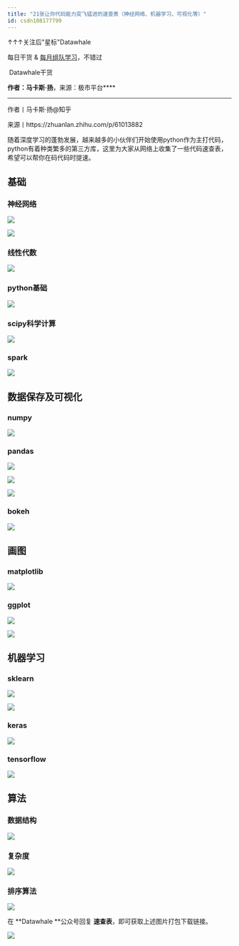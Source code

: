 ```yaml
---
title: "21张让你代码能力突飞猛进的速查表（神经网络、机器学习、可视化等）"
id: csdn108177799
---
```


↑↑↑关注后"星标"Datawhale

每日干货 & [每月组队学习](https://mp.weixin.qq.com/mp/appmsgalbum?__biz=MzIyNjM2MzQyNg%3D%3D&action=getalbum&album_id=1338040906536108033#wechat_redirect)，不错过

 Datawhale干货 

**作者：****马卡斯·扬******，来源：极市平台****

* * *

作者丨马卡斯·扬@知乎

来源丨https://zhuanlan.zhihu.com/p/61013882

随着深度学习的蓬勃发展，越来越多的小伙伴们开始使用python作为主打代码，python有着种类繁多的第三方库，这里为大家从网络上收集了一些代码速查表，希望可以帮你在码代码时提速。

## 基础

### 神经网络

![](../img/7de6ab892a7f494e4c78ff8552b9bbd0.png)

![](../img/c2e70ba44941531f02a427bdc4cb9230.png)

### 线性代数

![](../img/72b2da30d0a3321488517208281d356f.png)

### python基础

![](../img/da8fb1fa2e5c52d4cac5ef643be9c3fd.png)

### scipy科学计算

![](../img/da8fb1fa2e5c52d4cac5ef643be9c3fd.png)

### spark

![](../img/0677737531b44ebdc8f4f1026f264ae5.png)

## 数据保存及可视化

### numpy

![](../img/14e055063afda7646479f6b38c6c2ff8.png)

### pandas

![](../img/d2edc0bc725de61226e4b95d4ce821b6.png)

![](../img/9215cedd17757ba9d0ac5d1cec95c9ca.png)

![](../img/a8a769d74007c10a5dacaf9f16f02408.png)

### bokeh

![](../img/26dea376b7de6fc1b3e9ec273a7fbb13.png)

## 画图

### matplotlib

![](../img/3389f04297b46b2509a73e4272de1431.png)

### ggplot

![](../img/6fa393ae73c29cadaa2043992a171cc1.png)

![](../img/b2fae7567e9a64e8689867dce0ff51db.png)

## 机器学习

### sklearn

![](../img/dd3700298de5d77885a3cfe9a44329bb.png)

![](../img/e9f8df3c1d5c1469accfd9498e8a251b.png)

### keras

![](../img/c1705771f9d448c3e2d100b76ceeba7f.png)

### tensorflow

![](../img/d82157a2b9c3b0c602f51cd2374c9816.png)

## 算法

### 数据结构

![](../img/03ee4a483906c181e70e6b8bcbb9e563.png)

### 复杂度

![](../img/fb2edf747a0c88db66510db0cbfe3c11.png)

### 排序算法

![](../img/850ae5f91db5eb6a40d6eba5e3361d13.png)

在 **Datawhale **公众号回复 **速查表**，即可获取上述图片打包下载链接。

![](../img/ac1260bd6d55ebcd4401293b8b1ef5ff.png)